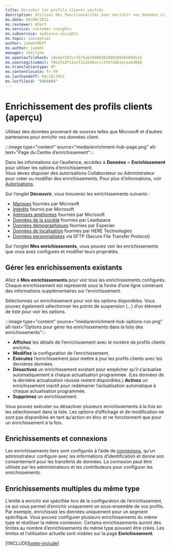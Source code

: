 ```yaml
---
title: Enrichir les profils clients unifiés
description: Utilisez des fonctionnalités pour enrichir vos données client.
ms.date: 04/09/2021
ms.reviewer: mhart
ms.service: customer-insights
ms.subservice: audience-insights
ms.topic: conceptual
author: jodahlMSFT
ms.author: jodahl
manager: shellyha
ms.openlocfilehash: c8e4a7247ccf575a62440038180010916b09d51b
ms.sourcegitcommit: f9e2fa3f11ecf11a5d9cccc376fdeb1ecea54880
ms.translationtype: HT
ms.contentlocale: fr-FR
ms.lasthandoff: 04/28/2021
ms.locfileid: "5954484"
---
```

# <a name="enrichment-for-customer-profiles-preview"></a>Enrichissement des profils clients (aperçu)

Utilisez des données provenant de sources telles que Microsoft et d’autres partenaires pour enrichir vos données client.

:::image type="content" source="media/enrichment-hub-page.png" alt-text="Page du Centre d’enrichissement":::

Dans les informations sur l’audience, accédez à **Données** > **Enrichissement** pour utiliser les options d’enrichissement.    
Vous devez disposer des autorisations Collaborateur ou Administrateur pour créer ou modifier des enrichissements. Pour plus d’informations, voir [Autorisations](permissions.md).

Sur l’onglet **Découvrir**, vous trouverez les enrichissements suivants :

- [Marques](enrichment-microsoft.md) fournies par Microsoft
- [Intérêts](enrichment-microsoft.md) fournis par Microsoft
- [Adresses améliorées](enrichment-enhanced-addresses.md) fournies par Microsoft
- [Données de la société](enrichment-leadspace.md) fournies par Leadspace
- [Données démographiques](enrichment-experian.md) fournies par Experian
- [Données de localisation](enrichment-here.md) fournies par HERE Technologies
- [Données personnalisées](enrichment-SFTP-custom-import.md) via SFTP (Secure File Transfer Protocol)

Sur l’onglet **Mes enrichissements**, vous pouvez voir les enrichissements que vous avez configurés et modifier leurs propriétés.

## <a name="manage-existing-enrichments"></a>Gérer les enrichissements existants

Allez à **Mes enrichissements** pour voir tous les enrichissements configurés. Chaque enrichissement est représenté sous la forme d’une ligne contenant des informations supplémentaires sur l’enrichissement.

Sélectionnez un enrichissement pour voir les options disponibles. Vous pouvez également sélectionner les points de suspension (...) d’un élément de liste pour voir les options.

:::image type="content" source="media/enrichment-hub-options-run.png" alt-text="Options pour gérer les enrichissements dans la liste des enrichissements":::

- **Affichez** les détails de l’enrichissement avec le nombre de profils clients enrichis.
- **Modifiez** la configuration de l’enrichissement.
- **Exécutez** l’enrichissement pour mettre à jour les profils clients avec les dernières données.
- **Désactivez** un enrichissement existant pour empêcher qu’il s’actualise automatiquement à chaque actualisation programmée. (Les données de la dernière actualisation réussie restent disponibles.) **Activez** un enrichissement inactif pour redémarrer l’actualisation automatique à chaque actualisation programmée.
- **Supprimez** un enrichissement.

Vous pouvez exécuter ou désactiver plusieurs enrichissements à la fois en les sélectionnant dans la liste. Les options d’affichage et de modification ne sont pas disponibles en tant qu’action en bloc et ne fonctionnent que pour un enrichissement à la fois.

## <a name="enrichments-and-connections"></a>Enrichissements et connexions

Les enrichissements tiers sont configurés à l’aide de [connexions](connections.md), qu’un administrateur configure avec les informations d’identification et donne son consentement pour les transferts de données. La connexion peut être utilisée par les administrateurs et les contributeurs pour configurer les enrichissements.  

## <a name="multiple-enrichments-of-the-same-type"></a>Enrichissements multiples du même type

L’entité à enrichir est spécifiée lors de la configuration de l’enrichissement, ce qui vous permet d’enrichir uniquement un sous-ensemble de vos profils. Par exemple, enrichissez les données uniquement pour un segment spécifique. Vous pouvez configurer plusieurs enrichissements du même type et réutiliser la même connexion. Certains enrichissements auront des limites au nombre d’enrichissements du même type pouvant être créés. Les limites et l’utilisation actuelle sont visibles sur la page **Enrichissement**.

[!INCLUDE[footer-include](../includes/footer-banner.md)]
